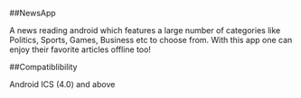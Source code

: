 ##NewsApp

A news reading android which features a large number of categories like Politics, Sports, Games, Business etc to choose from. With this app one can enjoy their favorite articles offline too! 

##Compatiblibility 

Android ICS (4.0) and above
